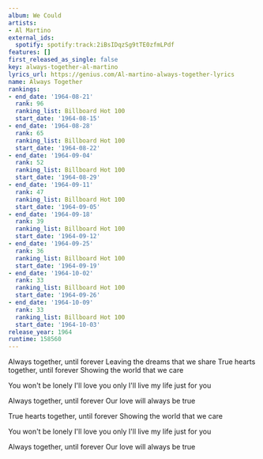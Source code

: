 ```yaml
---
album: We Could
artists:
- Al Martino
external_ids:
  spotify: spotify:track:2iBsIDqzSg9tTE0zfmLPdf
features: []
first_released_as_single: false
key: always-together-al-martino
lyrics_url: https://genius.com/Al-martino-always-together-lyrics
name: Always Together
rankings:
- end_date: '1964-08-21'
  rank: 96
  ranking_list: Billboard Hot 100
  start_date: '1964-08-15'
- end_date: '1964-08-28'
  rank: 65
  ranking_list: Billboard Hot 100
  start_date: '1964-08-22'
- end_date: '1964-09-04'
  rank: 52
  ranking_list: Billboard Hot 100
  start_date: '1964-08-29'
- end_date: '1964-09-11'
  rank: 47
  ranking_list: Billboard Hot 100
  start_date: '1964-09-05'
- end_date: '1964-09-18'
  rank: 39
  ranking_list: Billboard Hot 100
  start_date: '1964-09-12'
- end_date: '1964-09-25'
  rank: 36
  ranking_list: Billboard Hot 100
  start_date: '1964-09-19'
- end_date: '1964-10-02'
  rank: 33
  ranking_list: Billboard Hot 100
  start_date: '1964-09-26'
- end_date: '1964-10-09'
  rank: 33
  ranking_list: Billboard Hot 100
  start_date: '1964-10-03'
release_year: 1964
runtime: 158560
---
```

Always together, until forever
Leaving the dreams that we share
True hearts together, until forever
Showing the world that we care

You won't be lonely
I'll love you only
I'll live my life just for you

Always together, until forever
Our love will always be true

True hearts together, until forever
Showing the world that we care

You won't be lonely
I'll love you only
I'll live my life just for you

Always together, until forever
Our love will always be true
